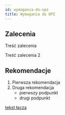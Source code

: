 ```yaml
---
id: wymagania-do-opz
title: Wymagania do OPZ
---
```


## Zalecenia
Treść zalecenia

Treść zalecenia 2

## Rekomendacje
1. Pierwsza rekomendacja
2. Druga rekomendacja
   - pierwszy podpunkt
   - drugi podpunkt

[tekst łacza](https://github.com)
